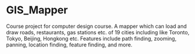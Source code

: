 # GIS_Mapper
Course project for computer design course.
A mapper which can load and draw roads, restaurants, gas stations etc. of 19 cities including like Toronto, Tokyo, Beijing, Hongkong etc.
Features include path finding, zooming, panning, location finding, feature finding, and more.
